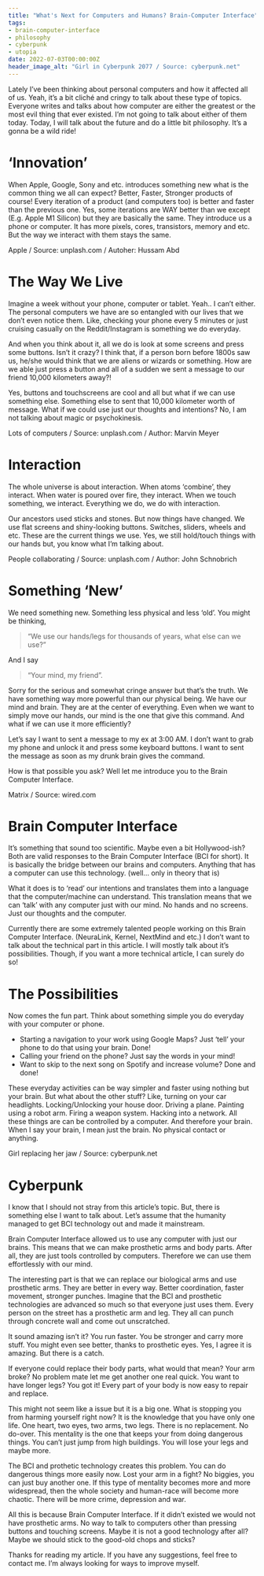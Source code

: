 ```yaml
---
title: "What's Next for Computers and Humans? Brain-Computer Interface"
tags:
- brain-computer-interface
- philosophy
- cyberpunk
- utopia
date: 2022-07-03T00:00:00Z
header_image_alt: "Girl in Cyberpunk 2077 / Source: cyberpunk.net"
---
```


Lately I’ve been thinking about personal computers and how it affected all of us. Yeah, it’s a bit cliché and cringy to talk about these type of topics. Everyone writes and talks about how computer are either the greatest or the most evil thing that ever existed. I’m not going to talk about either of them today. Today, I will talk about the future and do a little bit philosophy. It’s a gonna be a wild ride!

‘Innovation’
============

When Apple, Google, Sony and etc. introduces something new what is the common thing we all can expect? Better, Faster, Stronger products of course! Every iteration of a product (and computers too) is better and faster than the previous one. Yes, some iterations are WAY better than we except (E.g. Apple M1 Silicon) but they are basically the same. They introduce us a phone or computer. It has more pixels, cores, transistors, memory and etc. But the way we interact with them stays the same.

Apple / Source: unplash.com / Autoher: Hussam Abd

The Way We Live
===============

Imagine a week without your phone, computer or tablet. Yeah.. I can’t either. The personal computers we have are so entangled with our lives that we don’t even notice them. Like, checking your phone every 5 minutes or just cruising casually on the Reddit/Instagram is something we do everyday.

And when you think about it, all we do is look at some screens and press some buttons. Isn’t it crazy? I think that, if a person born before 1800s saw us, he/she would think that we are aliens or wizards or something. How are we able just press a button and all of a sudden we sent a message to our friend 10,000 kilometers away?!

Yes, buttons and touchscreens are cool and all but what if we can use something else. Something else to sent that 10,000 kilometer worth of message. What if we could use just our thoughts and intentions? No, I am not talking about magic or psychokinesis.

Lots of computers / Source: unplash.com / Author: Marvin Meyer

Interaction
===========

The whole universe is about interaction. When atoms ‘combine’, they interact. When water is poured over fire, they interact. When we touch something, we interact. Everything we do, we do with interaction.

Our ancestors used sticks and stones. But now things have changed. We use flat screens and shiny-looking buttons. Switches, sliders, wheels and etc. These are the current things we use. Yes, we still hold/touch things with our hands but, you know what I’m talking about.

People collaborating / Source: unplash.com / Author: John Schnobrich

Something ‘New’
===============

We need something new. Something less physical and less ‘old’. You might be thinking,

> “We use our hands/legs for thousands of years, what else can we use?”

And I say

> “Your mind, my friend”.

Sorry for the serious and somewhat cringe answer but that’s the truth. We have something way more powerful than our physical being. We have our mind and brain. They are at the center of everything. Even when we want to simply move our hands, our mind is the one that give this command. And what if we can use it more efficiently?

Let’s say I want to sent a message to my ex at 3:00 AM. I don’t want to grab my phone and unlock it and press some keyboard buttons. I want to sent the message as soon as my drunk brain gives the command.

How is that possible you ask? Well let me introduce you to the Brain Computer Interface.

Matrix / Source: wired.com

Brain Computer Interface
========================

It’s something that sound too scientific. Maybe even a bit Hollywood-ish? Both are valid responses to the Brain Computer Interface (BCI for short). It is basically the bridge between our brains and computers. Anything that has a computer can use this technology. (well… only in theory that is)

What it does is to ‘read’ our intentions and translates them into a language that the computer/machine can understand. This translation means that we can ‘talk’ with any computer just with our mind. No hands and no screens. Just our thoughts and the computer.

Currently there are some extremely talented people working on this Brain Computer Interface. (NeuraLink, Kernel, NextMind and etc.) I don’t want to talk about the technical part in this article. I will mostly talk about it’s possibilities. Though, if you want a more technical article, I can surely do so!

The Possibilities
=================

Now comes the fun part. Think about something simple you do everyday with your computer or phone.

*   Starting a navigation to your work using Google Maps? Just ‘tell’ your phone to do that using your brain. Done!
*   Calling your friend on the phone? Just say the words in your mind!
*   Want to skip to the next song on Spotify and increase volume? Done and done!

These everyday activities can be way simpler and faster using nothing but your brain. But what about the other stuff? Like, turning on your car headlights. Locking/Unlocking your house door. Driving a plane. Painting using a robot arm. Firing a weapon system. Hacking into a network. All these things are can be controlled by a computer. And therefore your brain. When I say your brain, I mean just the brain. No physical contact or anything.

Girl replacing her jaw / Source: cyberpunk.net

Cyberpunk
=========

I know that I should not stray from this article’s topic. But, there is something else I want to talk about. Let’s assume that the humanity managed to get BCI technology out and made it mainstream.

Brain Computer Interface allowed us to use any computer with just our brains. This means that we can make prosthetic arms and body parts. After all, they are just tools controlled by computers. Therefore we can use them effortlessly with our mind.

The interesting part is that we can replace our biological arms and use prosthetic arms. They are better in every way. Better coordination, faster movement, stronger punches. Imagine that the BCI and prosthetic technologies are advanced so much so that everyone just uses them. Every person on the street has a prosthetic arm and leg. They all can punch through concrete wall and come out unscratched.

It sound amazing isn’t it? You run faster. You be stronger and carry more stuff. You might even see better, thanks to prosthetic eyes. Yes, I agree it is amazing. But there is a catch.

If everyone could replace their body parts, what would that mean? Your arm broke? No problem mate let me get another one real quick. You want to have longer legs? You got it! Every part of your body is now easy to repair and replace.

This might not seem like a issue but it is a big one. What is stopping you from harming yourself right now? It is the knowledge that you have only one life. One heart, two eyes, two arms, two legs. There is no replacement. No do-over. This mentality is the one that keeps your from doing dangerous things. You can’t just jump from high buildings. You will lose your legs and maybe more.

The BCI and prothetic technology creates this problem. You can do dangerous things more easily now. Lost your arm in a fight? No biggies, you can just buy another one. If this type of mentality becomes more and more widespread, then the whole society and human-race will become more chaotic. There will be more crime, depression and war.

All this is because Brain Computer Interface. If it didn’t existed we would not have prosthetic arms. No way to talk to computers other than pressing buttons and touching screens. Maybe it is not a good technology after all? Maybe we should stick to the good-old chops and sticks?

Thanks for reading my article. If you have any suggestions, feel free to contact me. I’m always looking for ways to improve myself.
